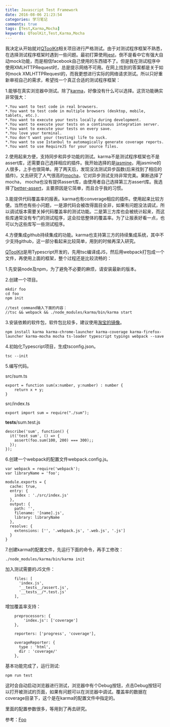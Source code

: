 ```yaml
---
title: Javascript Test Framework
date: 2016-08-06 21:23:54
categories: 学习笔记
comments: true
tags: [Test,Karma,Mocha]
keywords: QToolKit,Test,Karma,Mocha
---
```


我决定从开始就对[QToolKit](https://github.com/qtoolkit)相关项目进行严格测试。由于对测试程序框架不熟悉，在选择测试程序框架时遇到一些问题。最初打算使用[jest](https://github.com/facebook/jest)，倒不是看中它有强大自动mock功能，而是相信facebook自己使用的东西错不了。但是我在测试程序中使用XMLHTTPRequest时，总是提示网络不可用。在网上找到的答案都是关于如何mock XMLHTTPRequest的，而我更想进行实际的网络请求测试。所以只好重新审视自己的需求，希望找一个真正合适的测试程序框架：

1.能够在真实浏览器中测试。除了[karma](https://github.com/karma-runner/karma)，好像没有什么可以选择。这货功能确实非常强大：

```
*.You want to test code in real browsers.
*.You want to test code in multiple browsers (desktop, mobile, tablets, etc.).
*.You want to execute your tests locally during development.
*.You want to execute your tests on a continuous integration server.
*.You want to execute your tests on every save.
*.You love your terminal.
*.You don't want your (testing) life to suck.
*.You want to use Istanbul to automagically generate coverage reports.
*.You want to use RequireJS for your source files.
```

2.使用起来方便，支持同步和异步功能的测试。karma不是测试程序框架也不是assert库，还需要自己选择相应的插件。我开始选择的是[jasmine](https://github.com/jasmine/jasmine)，用jasmine的人很多，上手也很简单。用了两天后，发现没法测试异步函数(后来找到了相应的插件)，又去研究了人气很高的[mocha](https://github.com/mochajs/mocha)，它对异步测试支持非常完美。果断选择了mocha， mocha也没有提供assert库，由使用者自己选择第三方assert库。我选择了[better-assert](https://github.com/tj/better-assert)，主要原因是它简单，而且合乎我的习惯。


3.能提供代码覆盖率的报表。karma也有converage相应的插件。使用起来比较方便。当然也有些小问题，一是源代码会被改得面目全非，如果有问题没法调试，所以调试版本需要关掉代码覆盖率的测试功能。二是第三方库也会被统计起来，而这些库通常没有专门的测试程序，这会拉低整体的覆盖率。为了让报表好看一点，也可以为这些库写一些测试程序。

4.方便集成github持续集成的功能。karma也支持第三方的持续集成系统，其中不少支持github，这一部分看起来比较简单，用到的时候再深入研究。

[QToolKit](https://github.com/qtoolkit)是用Typescript开发的，先用tsc编译成JS，然后用webpack打包成一个文件，再使用上面的框架，整个过程还是比较流畅的：

1.先安装node及npm，为了避免不必要的麻烦，请安装最新的版本。

2.创建一个项目。

```
mkdir foo
cd foo
npm init

//test command输入下面的内容： 
//tsc && webpack && ./node_modules/karma/bin/karma start

```

3.安装依赖的软件包，软件包比较多，建议使用[淘宝的镜像](https://npm.taobao.org/)。

```
npm install karma karma-chrome-launcher karma-coverage karma-firefox-launcher karma-mocha mocha ts-loader typescript typings webpack --save
```

4.初始化Typescript项目，生成tsconfig.json。

```
tsc --init
```

5.编写代码。

src/sum.ts

```
export = function sum(x:number, y:number) : number {
    return x + y;
}
```

src/index.ts

```
export import sum = require("./sum");
```

__tests__/sum.test.js
```
describe('sum', function() {
  it('test sum', () => {
    assert(foo.sum(100, 200) === 300);;
  });
});
```

6.创建一个webpack的配置文件webpack.config.js。

```
var webpack = require('webpack');
var libraryName = 'foo';

module.exports = {
  cache: true,
  entry: {
    index : './src/index.js'
  },
  output: {
    path: '',
    filename: '[name].js',
    library: libraryName
  },
  resolve: {
    extensions: ['', '.webpack.js', '.web.js', '.js']
  }
}
```

7.创建karma的配置文件，先运行下面的命令，再手工修改：

```
./node_modules/karma/bin/karma init
```

加入测试需要的JS文件：

```
    files: [
      'index.js',
      '__tests__/assert.js',
      '__tests__/*.test.js'
    ],

```

增加覆盖率支持：

```
    preprocessors: {
        'index.js': ['coverage']
    },

    reporters: ['progress', 'coverage'],
    
    overageReporter: {
      type : 'html',
      dir : 'coverage/'
    },
```

基本功能完成了，运行测试:

```
npm run test
```

这时会自动启动浏览器进行测试，浏览器中有个Debug按钮，点击Debug按钮可以打开被测试的页面，如果有问题可以在浏览器中调试。覆盖率的数据在coverage目录下，这个是在karma的配置文件中指定的。

里面的配置参数很多，等用到了再去研究。

参考：[Foo](https://github.com/qtoolkit/foo)


